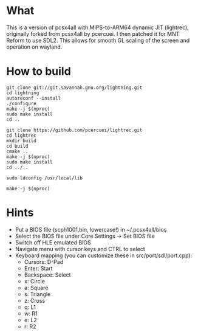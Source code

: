 # What

This is a version of pcsx4all with MIPS-to-ARM64 dynamic JIT (lightrec), originally forked from pcsx4all by pcercuei. I then patched it for MNT Reform to use SDL2. This allows for smooth GL scaling of the screen and operation on wayland.

# How to build

```
git clone git://git.savannah.gnu.org/lightning.git
cd lightning
autoreconf --install
./configure
make -j $(nproc)
sudo make install
cd ..

git clone https://github.com/pcercuei/lightrec.git
cd lightrec
mkdir build
cd build
cmake ..
make -j $(nproc)
sudo make install
cd ../..

sudo ldconfig /usr/local/lib

make -j $(nproc)
```

# Hints

- Put a BIOS file (scph1001.bin, lowercase!) in ~/.pcsx4all/bios
- Select the BIOS file under Core Settings -> Set BIOS file
- Switch off HLE emulated BIOS
- Navigate menu with cursor keys and CTRL to select
- Keyboard mapping (you can customize these in src/port/sdl/port.cpp):
  - Cursors: D-Pad
  - Enter: Start
  - Backspace: Select
  - x: Circle
  - a: Square
  - s: Triangle
  - z: Cross
  - q: L1
  - w: R1
  - e: L2
  - r: R2

